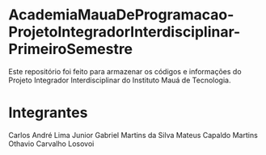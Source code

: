 # AcademiaMauaDeProgramacao-ProjetoIntegradorInterdisciplinar-PrimeiroSemestre
 
 
Este repositório foi feito para armazenar os códigos e informações do Projeto Integrador Interdisciplinar do Instituto Mauá de Tecnologia.
# Integrantes
Carlos André Lima Junior
Gabriel Martins da Silva
Mateus Capaldo Martins
Othavio Carvalho Losovoi
